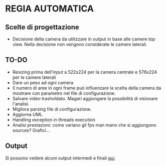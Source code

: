 # REGIA AUTOMATICA
## Scelte di progettazione
 - Decisione della camera da utilizzare in output in base alle camere top view. Nella decisione non vengono considerate le camere laterali.

## TO-DO
- Resizing prima dell'input a 522x224 per la camera centrale e 576x224 per le camere laterali
- Dare un peso ad ogni camera
- Il numero di aree in ogni frame può influenzare la scelta della camera da mostrare con parametro nel file di configurazione.
- Salvare video trasholdato. Magari aggiungere la possibilità di visionare l'analisi.
- Migliora parsing file di configurazione.
- Aggiorna UML.
- Handling exception in threads execution
- Analisi prestazioni: come variano gli fps man mano che si aggiungono sources? Grafici...

 ## Output

 Si possono vedere alcuni output intermedi e finali [qui](https://drive.google.com/drive/folders/1LuKnDUDkjfy2jBLMzWWTT03MRcdG15KO?usp=share_link).